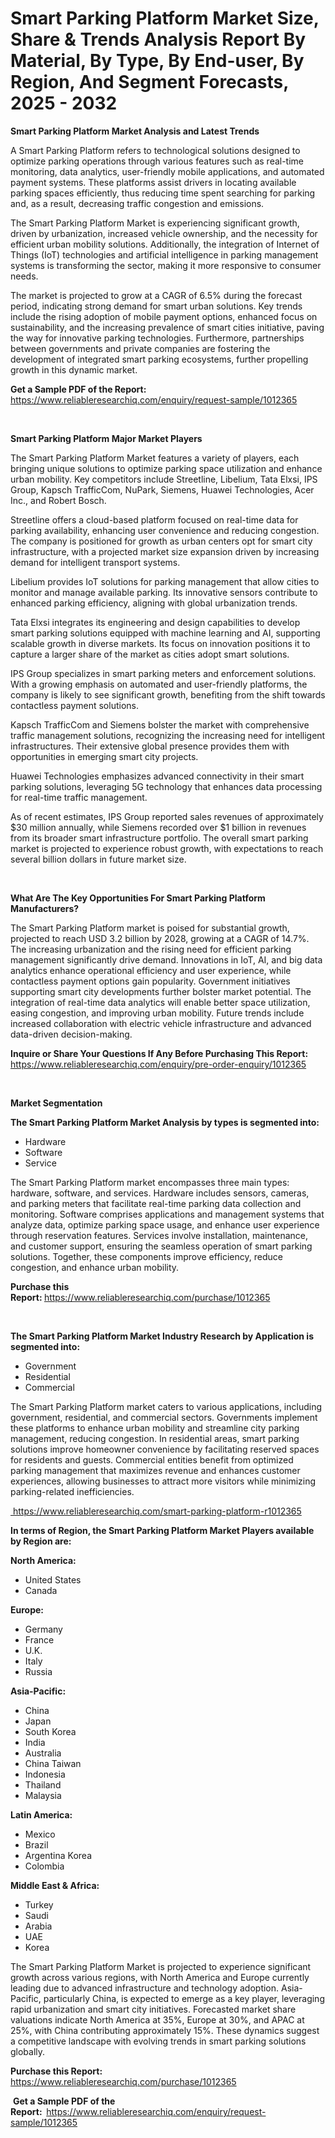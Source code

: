 <p><h1>Smart Parking Platform Market Size, Share & Trends Analysis Report By Material, By Type, By End-user, By Region, And Segment Forecasts, 2025 - 2032</h1></p><p><strong>Smart Parking Platform Market Analysis and Latest Trends</strong></p>
<p><p>A Smart Parking Platform refers to technological solutions designed to optimize parking operations through various features such as real-time monitoring, data analytics, user-friendly mobile applications, and automated payment systems. These platforms assist drivers in locating available parking spaces efficiently, thus reducing time spent searching for parking and, as a result, decreasing traffic congestion and emissions.</p><p>The Smart Parking Platform Market is experiencing significant growth, driven by urbanization, increased vehicle ownership, and the necessity for efficient urban mobility solutions. Additionally, the integration of Internet of Things (IoT) technologies and artificial intelligence in parking management systems is transforming the sector, making it more responsive to consumer needs. </p><p>The market is projected to grow at a CAGR of 6.5% during the forecast period, indicating strong demand for smart urban solutions. Key trends include the rising adoption of mobile payment options, enhanced focus on sustainability, and the increasing prevalence of smart cities initiative, paving the way for innovative parking technologies. Furthermore, partnerships between governments and private companies are fostering the development of integrated smart parking ecosystems, further propelling growth in this dynamic market.</p></p>
<p><strong>Get a Sample PDF of the Report:&nbsp;</strong> <a href="https://www.reliableresearchiq.com/enquiry/request-sample/1012365?utm_campaign=3365&utm_medium=2&utm_source=Github&utm_content=ia&utm_term=17042025&utm_id=smart-parking-platform">https://www.reliableresearchiq.com/enquiry/request-sample/1012365</a></p>
<p>&nbsp;</p>
<p><strong>Smart Parking Platform Major Market Players</strong></p>
<p><p>The Smart Parking Platform Market features a variety of players, each bringing unique solutions to optimize parking space utilization and enhance urban mobility. Key competitors include Streetline, Libelium, Tata Elxsi, IPS Group, Kapsch TrafficCom, NuPark, Siemens, Huawei Technologies, Acer Inc., and Robert Bosch.</p><p>Streetline offers a cloud-based platform focused on real-time data for parking availability, enhancing user convenience and reducing congestion. The company is positioned for growth as urban centers opt for smart city infrastructure, with a projected market size expansion driven by increasing demand for intelligent transport systems.</p><p>Libelium provides IoT solutions for parking management that allow cities to monitor and manage available parking. Its innovative sensors contribute to enhanced parking efficiency, aligning with global urbanization trends.</p><p>Tata Elxsi integrates its engineering and design capabilities to develop smart parking solutions equipped with machine learning and AI, supporting scalable growth in diverse markets. Its focus on innovation positions it to capture a larger share of the market as cities adopt smart solutions.</p><p>IPS Group specializes in smart parking meters and enforcement solutions. With a growing emphasis on automated and user-friendly platforms, the company is likely to see significant growth, benefiting from the shift towards contactless payment solutions.</p><p>Kapsch TrafficCom and Siemens bolster the market with comprehensive traffic management solutions, recognizing the increasing need for intelligent infrastructures. Their extensive global presence provides them with opportunities in emerging smart city projects.</p><p>Huawei Technologies emphasizes advanced connectivity in their smart parking solutions, leveraging 5G technology that enhances data processing for real-time traffic management. </p><p>As of recent estimates, IPS Group reported sales revenues of approximately $30 million annually, while Siemens recorded over $1 billion in revenues from its broader smart infrastructure portfolio. The overall smart parking market is projected to experience robust growth, with expectations to reach several billion dollars in future market size.</p></p>
<p>&nbsp;</p>
<p><strong>What Are The Key Opportunities For Smart Parking Platform Manufacturers?</strong></p>
<p><p>The Smart Parking Platform market is poised for substantial growth, projected to reach USD 3.2 billion by 2028, growing at a CAGR of 14.7%. The increasing urbanization and the rising need for efficient parking management significantly drive demand. Innovations in IoT, AI, and big data analytics enhance operational efficiency and user experience, while contactless payment options gain popularity. Government initiatives supporting smart city developments further bolster market potential. The integration of real-time data analytics will enable better space utilization, easing congestion, and improving urban mobility. Future trends include increased collaboration with electric vehicle infrastructure and advanced data-driven decision-making.</p></p>
<p><strong>Inquire or Share Your Questions If Any Before Purchasing This Report:</strong> <a href="https://www.reliableresearchiq.com/enquiry/pre-order-enquiry/1012365?utm_campaign=3365&utm_medium=2&utm_source=Github&utm_content=ia&utm_term=17042025&utm_id=smart-parking-platform">https://www.reliableresearchiq.com/enquiry/pre-order-enquiry/1012365</a></p>
<p>&nbsp;</p>
<p><strong>Market Segmentation</strong></p>
<p><strong>The Smart Parking Platform Market Analysis by types is segmented into:</strong></p>
<p><ul><li>Hardware</li><li>Software</li><li>Service</li></ul></p>
<p><p>The Smart Parking Platform market encompasses three main types: hardware, software, and services. Hardware includes sensors, cameras, and parking meters that facilitate real-time parking data collection and monitoring. Software comprises applications and management systems that analyze data, optimize parking space usage, and enhance user experience through reservation features. Services involve installation, maintenance, and customer support, ensuring the seamless operation of smart parking solutions. Together, these components improve efficiency, reduce congestion, and enhance urban mobility.</p></p>
<p><strong>Purchase this Report:&nbsp;</strong><a href="https://www.reliableresearchiq.com/purchase/1012365?utm_campaign=3365&utm_medium=2&utm_source=Github&utm_content=ia&utm_term=17042025&utm_id=smart-parking-platform">https://www.reliableresearchiq.com/purchase/1012365</a></p>
<p>&nbsp;</p>
<p><strong>The Smart Parking Platform Market Industry Research by Application is segmented into:</strong></p>
<p><ul><li>Government</li><li>Residential</li><li>Commercial</li></ul></p>
<p><p>The Smart Parking Platform market caters to various applications, including government, residential, and commercial sectors. Governments implement these platforms to enhance urban mobility and streamline city parking management, reducing congestion. In residential areas, smart parking solutions improve homeowner convenience by facilitating reserved spaces for residents and guests. Commercial entities benefit from optimized parking management that maximizes revenue and enhances customer experiences, allowing businesses to attract more visitors while minimizing parking-related inefficiencies.</p></p>
<p><a href="https://www.reliableresearchiq.com/smart-parking-platform-r1012365?utm_campaign=3365&utm_medium=2&utm_source=Github&utm_content=ia&utm_term=17042025&utm_id=smart-parking-platform">&nbsp;https://www.reliableresearchiq.com/smart-parking-platform-r1012365</a></p>
<p><strong>In terms of Region, the Smart Parking Platform Market Players available by Region are:</strong></p>
<p>
    <p> <strong> North America: </strong>
        <ul>
            <li>United States</li>
            <li>Canada</li>
        </ul>
        </p> 
    <p> <strong> Europe: </strong>
        <ul>
            <li>Germany</li>
            <li>France</li>
            <li>U.K.</li>
            <li>Italy</li>
            <li>Russia</li>
        </ul>
        </p> 
    <p> <strong> Asia-Pacific: </strong>
        <ul>
            <li>China</li>
            <li>Japan</li>
            <li>South Korea</li>
            <li>India</li>
            <li>Australia</li>
            <li>China Taiwan</li>
            <li>Indonesia</li>
            <li>Thailand</li>
            <li>Malaysia</li>
        </ul>
        </p> 
    <p> <strong> Latin America: </strong>
        <ul>
            <li>Mexico</li>
            <li>Brazil</li>
            <li>Argentina Korea</li>
            <li>Colombia</li>
        </ul>
        </p> 
    <p> <strong> Middle East & Africa: </strong>
        <ul>
            <li>Turkey</li>
            <li>Saudi</li>
            <li>Arabia</li>
            <li>UAE</li>
            <li>Korea</li>
        </ul>
    </p>
    </p>
<p><p>The Smart Parking Platform Market is projected to experience significant growth across various regions, with North America and Europe currently leading due to advanced infrastructure and technology adoption. Asia-Pacific, particularly China, is expected to emerge as a key player, leveraging rapid urbanization and smart city initiatives. Forecasted market share valuations indicate North America at 35%, Europe at 30%, and APAC at 25%, with China contributing approximately 15%. These dynamics suggest a competitive landscape with evolving trends in smart parking solutions globally.</p></p>
<p><strong>Purchase this Report: </strong><a href="https://www.reliableresearchiq.com/purchase/1012365?utm_campaign=3365&utm_medium=2&utm_source=Github&utm_content=ia&utm_term=17042025&utm_id=smart-parking-platform">https://www.reliableresearchiq.com/purchase/1012365</a></p>
<p>&nbsp;<strong>Get a Sample PDF of the Report:&nbsp;&nbsp;</strong><a href="https://www.reliableresearchiq.com/enquiry/request-sample/1012365?utm_campaign=3365&utm_medium=2&utm_source=Github&utm_content=ia&utm_term=17042025&utm_id=smart-parking-platform">https://www.reliableresearchiq.com/enquiry/request-sample/1012365</a></p>
<p><strong></strong></p>
<p><p></p><p></p><p></p></p>